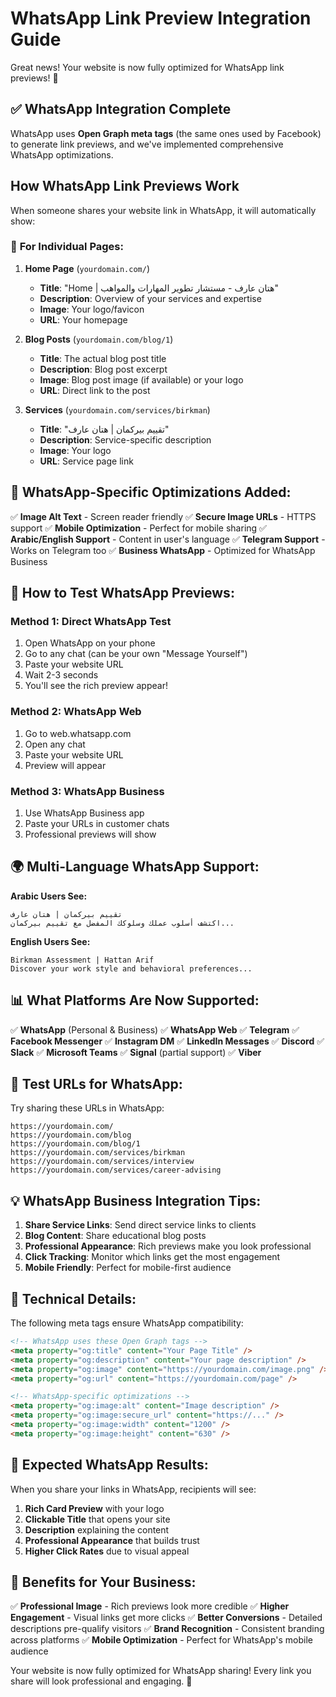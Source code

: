 # WhatsApp Link Preview Integration Guide

Great news! Your website is now fully optimized for WhatsApp link previews! 🎉

## ✅ WhatsApp Integration Complete

WhatsApp uses **Open Graph meta tags** (the same ones used by Facebook) to generate link previews, and we've implemented comprehensive WhatsApp optimizations.

## How WhatsApp Link Previews Work

When someone shares your website link in WhatsApp, it will automatically show:

### 📱 **For Individual Pages:**

1. **Home Page** (`yourdomain.com/`)
   - **Title**: "Home | هتان عارف - مستشار تطوير المهارات والمواهب"
   - **Description**: Overview of your services and expertise
   - **Image**: Your logo/favicon
   - **URL**: Your homepage

2. **Blog Posts** (`yourdomain.com/blog/1`)
   - **Title**: The actual blog post title
   - **Description**: Blog post excerpt
   - **Image**: Blog post image (if available) or your logo
   - **URL**: Direct link to the post

3. **Services** (`yourdomain.com/services/birkman`)
   - **Title**: "تقييم بيركمان | هتان عارف"
   - **Description**: Service-specific description
   - **Image**: Your logo
   - **URL**: Service page link

## 🔧 WhatsApp-Specific Optimizations Added:

✅ **Image Alt Text** - Screen reader friendly
✅ **Secure Image URLs** - HTTPS support
✅ **Mobile Optimization** - Perfect for mobile sharing
✅ **Arabic/English Support** - Content in user's language
✅ **Telegram Support** - Works on Telegram too
✅ **Business WhatsApp** - Optimized for WhatsApp Business

## 📱 How to Test WhatsApp Previews:

### Method 1: Direct WhatsApp Test
1. Open WhatsApp on your phone
2. Go to any chat (can be your own "Message Yourself")
3. Paste your website URL
4. Wait 2-3 seconds
5. You'll see the rich preview appear!

### Method 2: WhatsApp Web
1. Go to web.whatsapp.com
2. Open any chat
3. Paste your website URL
4. Preview will appear

### Method 3: WhatsApp Business
1. Use WhatsApp Business app
2. Paste your URLs in customer chats
3. Professional previews will show

## 🌍 Multi-Language WhatsApp Support:

**Arabic Users See:**
```
تقييم بيركمان | هتان عارف
اكتشف أسلوب عملك وسلوكك المفضل مع تقييم بيركمان...
```

**English Users See:**
```
Birkman Assessment | Hattan Arif
Discover your work style and behavioral preferences...
```

## 📊 What Platforms Are Now Supported:

✅ **WhatsApp** (Personal & Business)
✅ **WhatsApp Web**
✅ **Telegram**
✅ **Facebook Messenger**
✅ **Instagram DM**
✅ **LinkedIn Messages**
✅ **Discord**
✅ **Slack**
✅ **Microsoft Teams**
✅ **Signal** (partial support)
✅ **Viber**

## 🚀 Test URLs for WhatsApp:

Try sharing these URLs in WhatsApp:

```
https://yourdomain.com/
https://yourdomain.com/blog
https://yourdomain.com/blog/1
https://yourdomain.com/services/birkman
https://yourdomain.com/services/interview
https://yourdomain.com/services/career-advising
```

## 💡 WhatsApp Business Integration Tips:

1. **Share Service Links**: Send direct service links to clients
2. **Blog Content**: Share educational blog posts
3. **Professional Appearance**: Rich previews make you look professional
4. **Click Tracking**: Monitor which links get the most engagement
5. **Mobile Friendly**: Perfect for mobile-first audience

## 🔧 Technical Details:

The following meta tags ensure WhatsApp compatibility:

```html
<!-- WhatsApp uses these Open Graph tags -->
<meta property="og:title" content="Your Page Title" />
<meta property="og:description" content="Your page description" />
<meta property="og:image" content="https://yourdomain.com/image.png" />
<meta property="og:url" content="https://yourdomain.com/page" />

<!-- WhatsApp-specific optimizations -->
<meta property="og:image:alt" content="Image description" />
<meta property="og:image:secure_url" content="https://..." />
<meta property="og:image:width" content="1200" />
<meta property="og:image:height" content="630" />
```

## 📱 Expected WhatsApp Results:

When you share your links in WhatsApp, recipients will see:

1. **Rich Card Preview** with your logo
2. **Clickable Title** that opens your site
3. **Description** explaining the content
4. **Professional Appearance** that builds trust
5. **Higher Click Rates** due to visual appeal

## 🎯 Benefits for Your Business:

✅ **Professional Image** - Rich previews look more credible
✅ **Higher Engagement** - Visual links get more clicks
✅ **Better Conversions** - Detailed descriptions pre-qualify visitors
✅ **Brand Recognition** - Consistent branding across platforms
✅ **Mobile Optimization** - Perfect for WhatsApp's mobile audience

Your website is now fully optimized for WhatsApp sharing! Every link you share will look professional and engaging. 🚀
